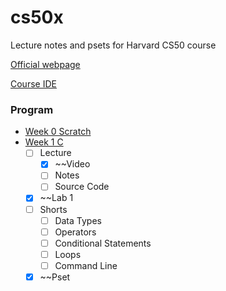 # cs50x
Lecture notes and psets for Harvard CS50 course 

[Official webpage](https://cs50.harvard.edu/x/2021/)

[Course IDE](https://ide.cs50.io/8dcb87710dc74d169076d63d01ff1f0f)


### Program
- [Week 0 Scratch](https://cs50.harvard.edu/x/2021/weeks/0/)
- [Week 1 C](https://cs50.harvard.edu/x/2021/weeks/1/)
    - [ ] Lecture
        - [x] ~~Video
        - [ ] Notes
        - [ ] Source Code
    - [x] ~~Lab 1
    - [ ] Shorts
        - [ ] Data Types
        - [ ] Operators
        - [ ] Conditional Statements
        - [ ] Loops
        - [ ] Command Line
    - [x] ~~Pset
